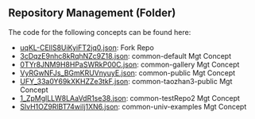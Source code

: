 ## Repository Management \(Folder\)

The code for the following concepts can be found here: 

- [uqKL\-CEllS8UiKyiFT2jq0.json](uqKL-CEllS8UiKyiFT2jq0.json): Fork Repo
- [3cDqzE9nhc8kRqhNZc9Z18.json](3cDqzE9nhc8kRqhNZc9Z18.json): common\-default Mgt Concept
- [0TYr8JNM9H8HPaSWRkP00C.json](0TYr8JNM9H8HPaSWRkP00C.json): common\-gallery Mgt Concept
- [VyRGwNFJs\_BGmKRUVnyuyE.json](VyRGwNFJs_BGmKRUVnyuyE.json): common\-public Mgt Concept
- [UFY\_33a0Y69kXKHZZe3tkF.json](UFY_33a0Y69kXKHZZe3tkF.json): common\-taozhan3\-public Mgt Concept
- [1\_ZpMglLLW8LAaVdR1se38.json](1_ZpMglLLW8LAaVdR1se38.json): common\-testRepo2 Mgt Concept
- [SlvH1OZ9RlBT74wiIj1XN6.json](SlvH1OZ9RlBT74wiIj1XN6.json): common\-univ\-examples Mgt Concept
